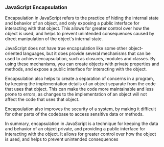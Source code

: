 ### JavaScript Encapsulation

Encapsulation in JavaScript refers to the practice of hiding the internal state and behavior of an object, and only exposing a public interface for interacting with that object. This allows for greater control over how the object is used, and helps to prevent unintended consequences caused by direct manipulation of the object's internal state.

JavaScript does not have true encapsulation like some other object-oriented languages, but it does provide several mechanisms that can be used to achieve encapsulation, such as closures, modules and classes. By using these mechanisms, you can create objects with private properties and methods, and expose a public interface for interacting with the object.

Encapsulation also helps to create a separation of concerns in a program, by keeping the implementation details of an object separate from the code that uses that object. This can make the code more maintainable and less prone to errors, as changes to the implementation of an object will not affect the code that uses that object.

Encapsulation also improves the security of a system, by making it difficult for other parts of the codebase to access sensitive data or methods.

In summary, encapsulation in JavaScript is a technique for keeping the data and behavior of an object private, and providing a public interface for interacting with the object. It allows for greater control over how the object is used, and helps to prevent unintended consequences
